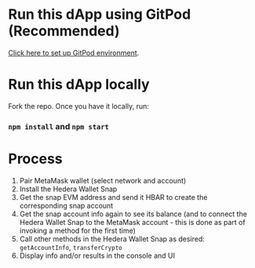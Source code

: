 # Run this dApp using GitPod (Recommended)

[Click here to set up GitPod environment](https://gitpod.io#https://github.com/ed-marquez/hedera-example-json-rpc-metamask-contracts).

# Run this dApp locally

Fork the repo. Once you have it locally, run:

### `npm install` and `npm start`

# Process

1. Pair MetaMask wallet (select network and account)
2. Install the Hedera Wallet Snap
3. Get the snap EVM address and send it HBAR to create the corresponding snap account
4. Get the snap account info again to see its balance (and to connect the Hedera Wallet Snap to the MetaMask account - this is done as part of invoking a method for the first time)
5. Call other methods in the Hedera Wallet Snap as desired: `getAccountInfo`, `transferCrypto`
6. Display info and/or results in the console and UI
